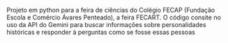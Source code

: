 Projeto em python para a feira de ciências do Colégio FECAP (Fundação Escola e Comércio Ávares Penteado), a feira FECART. 
O código consite no uso da API do Gemini para buscar informações sobre personalidades históricas e responder à perguntas como se fosse essas pessoas
